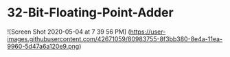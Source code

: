 # 32-Bit-Floating-Point-Adder

![Screen Shot 2020-05-04 at 7 39 56 PM] (https://user-images.githubusercontent.com/42671059/80983755-8f3bb380-8e4a-11ea-9960-5d47a6a120e9.png)
